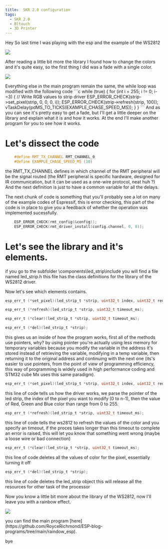 ```yaml
---
title:  SKR 2.0 configuration
tags:
  - SKR 2.0
  - Bltouch
  - 3D Printer
---
```

Hey
So last time I was playing with the esp and the example of the WS2812
<p class="aligncenter">
    <img src="{{site.baseurl}}/assets/gif2.gif"/>
</p>
After reading a little bit more the library I found how to change the colors and it's quite easy, so the first thing I did was a fade with a single color.

<p class="aligncenter">
    <img src="{{site.baseurl}}/assets/p2_0226.gif"/>
</p>
Everything else in the main program remain the same, the while loop  was modified with the following code
```c
while (true) {
	for (int i = 255; i != 0; i-=3) {
		// Write RGB values to strip driver
		ESP_ERROR_CHECK(strip->set_pixel(strip, 0, 0, 0, i));
		ESP_ERROR_CHECK(strip->refresh(strip, 100));
		vTaskDelay(pdMS_TO_TICKS(EXAMPLE_CHASE_SPEED_MS));
	}
}
```
And as you can see it's pretty easy to get a fade, but I'll get a little deeper on the library and explain what it is and how it works. At the end I'll make another program for you to see how it works.

# Let's dissect the code

```c
	#define RMT_TX_CHANNEL RMT_CHANNEL_0
	#define EXAMPLE_CHASE_SPEED_MS (10)
```
the RMT_TX_CHANNEL defines in which channel of the RMT peripheral will be the signal routed (the RMT peripheral is specific hardware, designed for IR communication, but it can be used as a one-wire protocol, neat huh ?)
And the next definition is just to have a common variable for all the delays.

The next chunk of code is something that you'll probably see a lot on many of the example codes of Espressif, this is error checking, this part of the code is in place to give you a feedback of whether the operation was implemented sucessfully.
```c
    ESP_ERROR_CHECK(rmt_config(&config));
    ESP_ERROR_CHECK(rmt_driver_install(config.channel, 0, 0));
```
# Let's see the library and it's elements.
if you go to the subfolder \components\led_strip\include you will find a file named led_strip.h this file has the class definitions for the library of the WS2812 driver.

Now let's see which elements contains.

```c
esp_err_t (*set_pixel)(led_strip_t *strip, uint32_t index, uint32_t red, uint32_t green, uint32_t blue);

esp_err_t (*refresh)(led_strip_t *strip, uint32_t timeout_ms);

esp_err_t (*clear)(led_strip_t *strip, uint32_t timeout_ms);

esp_err_t (*del)(led_strip_t *strip);
```
this gives us an inside of how the program works, first all of the methods use pointers, why? by using pointer you're actually using less memory for temporary variables because you modify the variable in the address it's stored instead of retrieving the variable, modifying in a temp variable, then returning it to the original address and continuing with the next one (its's easier to use pointers, from the point of view of programming efficiency, this way of programming is widely used in high performance coding and STM32 cube Mx uses this same paradigm).

```c
esp_err_t (*set_pixel)(led_strip_t *strip, uint32_t index, uint32_t red, uint32_t green, uint32_t blue);
```
this line of code tells us how the driver works, we parse the pointer of the led strip, the index of the pixel you want to modify (0 to n-1), then the value of Red, Green and Blue color than range from 0 to 255.

```c
esp_err_t (*refresh)(led_strip_t *strip, uint32_t timeout_ms);
```
this line of code tells the ws2812 to refresh the values of the color and you specify an timeout, if the proces takes longer than this timeout to complete an error is raised, this will let you know that something went wrong (maybe a loose wire or bad connection)
```c
esp_err_t (*clear)(led_strip_t *strip, uint32_t timeout_ms);
```
this line of code deletes all the values of color for the pixel, essentially turning it off
```c
esp_err_t (*del)(led_strip_t *strip);
```
this line of code deletes the led_strip object this will release all the resources for other task of the processor

Now you know a little bit more about the library of the WS2812, now I'll leave you with a rainbow effect.
<p class="aligncenter">
    <img src="{{site.baseurl}}/assets/p2_0227.gif"/>
</p>
you can find the main program [here](https://github.com/RoyceRichmond/ESP-blog-programs/tree/main/raindow_esp).

bye